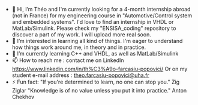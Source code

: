 - 👋 Hi, I’m Théo and I'm currently looking for a 4-month internship abroad (not in France) for my engineering course in "Automotive/Control system and embedded systems".
     I'd love to find an internship in VHDL or MatLab/Simulink.
     Please check my "ENSISA_coding" repository to discover a part of my work. I will upload more real soon.
- 👀 I’m interested in learning all kind of things. I'm eager to understand how things work around me, in theory and in practice.
- 🌱 I’m currently learning C++ and VHDL, as well as MatLab/Simulink
- 📫 How to reach me : contact me on LinkedIn
            https://www.linkedin.com/in/th%C3%A9o-farcasiu-popovici/
    Or on my student e-mail address :
            theo.farcasiu-popovici@uha.fr
- ⚡ Fun fact: "If you're determined to learn, no one can stop you."  	Zig Ziglar
                "Knowledge is of no value unless you put it into practice." 	Anton Chekhov

<!---
TFCS28480/TFCS28480 is a ✨ special ✨ repository because its `README.md` (this file) appears on your GitHub profile.
You can click the Preview link to take a look at your changes.
--->
